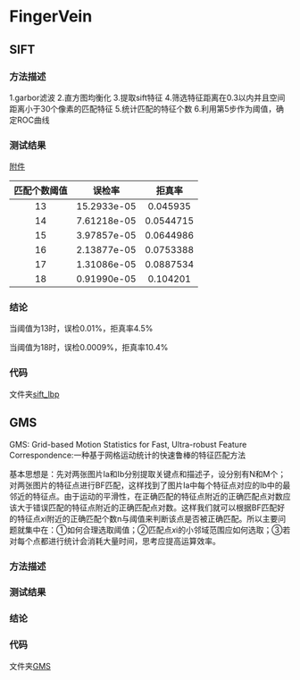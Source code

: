 # FingerVein

## SIFT

### 方法描述

1.garbor滤波 2.直方图均衡化 3.提取sift特征 4.筛选特征距离在0.3以内并且空间距离小于30个像素的匹配特征 5.统计匹配的特征个数 6.利用第5步作为阈值，确定ROC曲线

### 测试结果

[附件](./cmake-build-debug/result)

| 匹配个数阈值 |   误检率    |  拒真率   |
| :----------: | :---------: | :-------: |
|      13      | 15.2933e-05 | 0.045935  |
|      14      | 7.61218e-05 | 0.0544715 |
|      15      | 3.97857e-05 | 0.0644986 |
|      16      | 2.13877e-05 | 0.0753388 |
|      17      | 1.31086e-05 | 0.0887534 |
|      18      | 0.91990e-05 | 0.104201  |

### 结论

当阈值为13时，误检0.01%，拒真率4.5%

当阈值为18时，误检0.0009%，拒真率10.4%

### 代码

文件夹[sift_lbp](./sift_lbp)

## GMS

GMS: Grid-based Motion Statistics for Fast, Ultra-robust Feature Correspondence:一种基于网格运动统计的快速鲁棒的特征匹配方法

基本思想是：先对两张图片Ia和Ib分别提取关键点和描述子，设分别有N和M个；对两张图片的特征点进行BF匹配，这样找到了图片Ia中每个特征点对应的Ib中的最邻近的特征点。由于运动的平滑性，在正确匹配的特征点附近的正确匹配点对数应该大于错误匹配的特征点附近的正确匹配点对数。这样我们就可以根据BF匹配好的特征点*x*i附近的正确匹配个数n与阈值来判断该点是否被正确匹配。所以主要问题就集中在：①如何合理选取阈值；②匹配点*x*i的小邻域范围应如何选取；③若对每个点都进行统计会消耗大量时间，思考应提高运算效率。

### 方法描述

### 测试结果

### 结论

### 代码

文件夹[GMS](./GMS)

